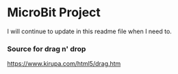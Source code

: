 # MicroBit Project

I will continue to update in this readme file when I need to.



### Source for drag n' drop
https://www.kirupa.com/html5/drag.htm
